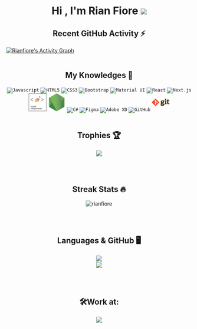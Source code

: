 <div id="header" align="center">
  
<h1 align="center">Hi , I'm Rian Fiore <img src="https://media.giphy.com/media/hvRJCLFzcasrR4ia7z/giphy.gif" width="35"></h1>
</div>

<h2 align="center">Recent GitHub Activity ⚡</h2>
   <a href="https://github.com/littlegudy"><img alt="Rianfiore's Activity Graph" src="https://activity-graph.herokuapp.com/graph?username=Rianfiore&custom_title=Rian's%20Contribution%20Graph&theme=dracula" /></a>
    <br>
    <br>
    
  <h2 align="center">My Knowledges 🧠</h2>
<div align="center">
<code><img alt="Javascript" src="https://img.icons8.com/color/48/000000/javascript.png"/></code>
<code><img alt="HTML5" src="https://img.icons8.com/color/48/000000/html-5.png"/></code>
<code><img alt="CSS3" src="https://img.icons8.com/color/48/000000/css3.png"/></code>
<code><img alt="Bootstrap" height="48" src="https://img.icons8.com/color/48/000000/bootstrap.png"/></code>
<code><img alt="Material UI" src="https://img.icons8.com/color/48/000000/material-ui.png"/></code>
<code><img alt="React" src="https://img.icons8.com/officexs/48/000000/react.png"/></code>
<code><img height="48" alt="Next.js" src="https://www.rlogical.com/wp-content/uploads/2021/08/Rlogical-Blog-Images-thumbnail.png"/></code>
<code><img height="48" alt="Styled Components" src="https://raw.githubusercontent.com/github/explore/80688e429a7d4ef2fca1e82350fe8e3517d3494d/topics/styled-components/styled-components.png"/></code>
<code><img height="48" src="https://raw.githubusercontent.com/github/explore/80688e429a7d4ef2fca1e82350fe8e3517d3494d/topics/nodejs/nodejs.png" alt="Nodejs"/></code>
<code><img height="48" src="https://growiz.com.br/wp-content/uploads/2020/08/kisspng-c-programming-language-logo-microsoft-visual-stud-atlas-portfolio-5b899192d7c600.1628571115357423548838.png" alt="C#"/></code>
<code><img height="48" src="https://cdn2.downdetector.com/static/uploads/logo/figma2.png" alt="Figma"/></code>
<code><img height="48" src="https://upload.wikimedia.org/wikipedia/commons/thumb/c/c2/Adobe_XD_CC_icon.svg/788px-Adobe_XD_CC_icon.svg.png" alt="Adobe XD"/></code>
<code><img height="48" src="https://cdn3.iconfinder.com/data/icons/inficons/512/github.png" alt="GitHub"/></code>
<code><img height="48" src="https://raw.githubusercontent.com/github/explore/80688e429a7d4ef2fca1e82350fe8e3517d3494d/topics/git/git.png" alt="Git"/></code>
</div>
  <br>
<h2 align="center">Trophies 🏆</h2>
<p align="center">
  <a href="https://github.com/rianfiore">
    <img
      align="center"
      src="https://github-profile-trophy.vercel.app/?username=rianfiore&theme=dracula&no-frame=true&row=1&&margin-w=20&no-bg=true"
    />
  </a>
</a>
</p>
</div>
  <br>
<br>

<div align="center">
    <h2>Streak Stats 🔥</h2>
<p align="center"><img src="https://github-readme-streak-stats.herokuapp.com/?user=rianfiore&theme=dracula" alt="rianfiore" /></p>
    <br>
    <br>
  
  <h2 align="center">Languages & GitHub 🖥</h2>
<p align="center">
   <a href="https://github.com/rianfiore">
    <img
      align="center"
      height="150em"
      src="https://github-readme-stats.vercel.app/api/top-langs/?username=rianfiore&show_icons=true&include_all_commits=true&count_private=true&layout=compact&theme=dracula"
    />
  </a><br>
  <a href="https://github.com/rianfiore">
    <img
      align="center"
      height="150em"
      src="https://github-readme-stats.vercel.app/api?username=rianfiore&show_icons=true&include_all_commits=true&count_private=true&theme=dracula"
    />
  </a>
</p>
</div>
  <br>
    <br>

<h2 align="center">🛠Work at:</h2>

<p align="center">
  <a href="https://github.com/Rianfiore/starwars">
    <img
      align="center"
      height="120em"
      src="https://github-readme-stats.vercel.app/api/pin/?username=rianfiore&repo=starwars&theme=dracula">
    </img>
  </a>
</p>
